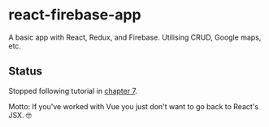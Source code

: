 # react-firebase-app
A basic app with React, Redux, and Firebase. Utilising CRUD, Google maps, etc.


## Status
Stopped following tutorial in [chapter 7](https://www.udemy.com/course/build-an-app-with-react-redux-and-firestore-from-scratch/learn/lecture/21302098#overview).

Motto: If you've worked with Vue you just don't want to go back to React's JSX. 🤓